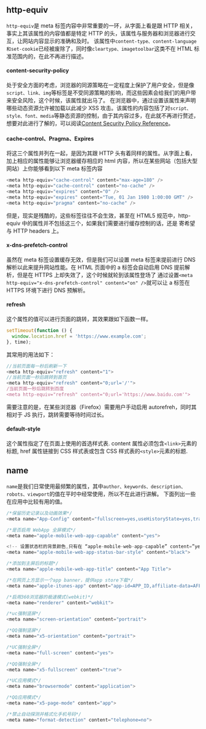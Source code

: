 ## http-equiv

`http-equiv`是 meta 标签内容中非常重要的一环，从字面上看是跟 HTTP 相关，事实上其该属性的内容值都是特定 HTTP 的头，该属性与服务器和浏览器进行交互，让网站内容显示的准确和及时。 该属性中`content-type、content-language和set-cookie`已经被废除了，同时像`cleartype、imagetoolbar`这类不在 HTML 标准范围内的，在此不再进行描述。

#### content-security-policy

处于安全方面的考虑，浏览器的同源策略在一定程度上保护了用户安全，但是像`script、link、img`等标签是不受同源策略的影响，而这些因素会给我们的用户带来安全风险，这个时候，该属性就出马了。 在浏览器中，通过设置该属性来声明哪些动态资源允许被加载以此减少 XSS 攻击。该属性的内容包括了对`script、style、font、media`等静态资源的控制，由于其内容过多，在此就不再进行赘述， 想要对此进行了解的，可以阅读[Content Security Policy Reference](https://link.juejin.cn?target=https%3A%2F%2Fcontent-security-policy.com%2F 'https://content-security-policy.com/')。

#### cache-control、Pragma、Expires

将这三个属性并列在一起，是因为其跟 HTTP 头有着同样的属性。从字面上看，加上相应的属性能够让浏览器缓存相应的 html 内容，所以在某些网站（包括大型网站）上你能够看到以下 meta 标签内容

```js
<meta http-equiv="cache-control" content="max-age=180" />
<meta http-equiv="cache-control" content="no-cache" />
<meta http-equiv="expires" content="0" />
<meta http-equiv="expires" content="Tue, 01 Jan 1980 1:00:00 GMT" />
<meta http-equiv="pragma" content="no-cache" />
```

但是，现实是残酷的，这些标签往往不会生效，甚至在 HTML5 规范中，http-equiv 中的属性并不包括这三个，如果我们需要进行缓存控制的话，还是 寄希望与 HTTP headers 上。

#### x-dns-prefetch-control

虽然在 meta 标签设置缓存无效，但是我们可以设置 meta 标签来提前进行 DNS 解析以此来提升网站性能。在 HTML 页面中的 a 标签会自动启用 DNS 提前解析，但是在 HTTPS 上却失效了，这个时候就轮到该属性登场了 通过设置`<meta http-equiv="x-dns-prefetch-control" content="on" />`就可以让 a 标签在 HTTPS 环境下进行 DNS 预解析。

#### refresh

这个属性的值可以进行页面的跳转，其效果跟如下函数一样。

```js
setTimeout(function () {
  window.location.href = 'https://www.example.com';
}, time);
```

其常用的用法如下：

```js
//当前页面每一秒后刷新一下
<meta http-equiv="refresh" content="1">
//当前页面一秒后跳转到首页
<meta http-equiv="refresh" content="0;url='/'">
/当前页面一秒后跳转到百度
<meta http-equiv="refresh" content="0;url='https://www.baidu.com'">
```

需要注意的是，在某些浏览器（Firefox）需要用户手动启用 autorefreh，同时其相对于 JS 执行，跳转需要等待时间过长。

#### default-style

这个属性指定了在页面上使用的首选样式表. content 属性必须包含`<link>`元素的标题, href 属性链接到 CSS 样式表或包含 CSS 样式表的`<style>`元素的标题.

## name

`name`是我们日常使用最频繁的属性，其中`author、keywords、description、robots、viewport`的值在平时中经常使用，所以不在此进行讲解。 下面列出一些在应用中比较有用的值。

```js
/*保留历史记录以及动画效果*/
<meta name="App-Config" content="fullscreen=yes,useHistoryState=yes,transition=yes">

/*是否启用 WebApp 全屏模式*/
<meta name="apple-mobile-web-app-capable" content="yes">

<!-- 设置状态栏的背景颜色,只有在 “apple-mobile-web-app-capable” content=”yes” 时生效 -->
<meta name="apple-mobile-web-app-status-bar-style" content="black">

/*添加到主屏后的标题*/
<meta name="apple-mobile-web-app-title" content="App Title">

/*在网页上方显示一个app banner，提供app store下载*/
<meta name="apple-itunes-app" content="app-id=APP_ID,affiliate-data=AFFILIATE_ID,app-argument=SOME_TEXT"

/*启用360浏览器的极速模式(webkit)*/
<meta name="renderer" content="webkit">

/*uc强制竖屏*/
<meta name="screen-orientation" content="portrait">

/*QQ强制竖屏*/
<meta name="x5-orientation" content="portrait">

/*UC强制全屏*/
<meta name="full-screen" content="yes">

/*QQ强制全屏*/
<meta name="x5-fullscreen" content="true">

/*UC应用模式*/
<meta name="browsermode" content="application">

/*QQ应用模式*/
<meta name="x5-page-mode" content="app">

/*禁止自动探测并格式化手机号码*/
<meta name="format-detection" content="telephone=no">
```
